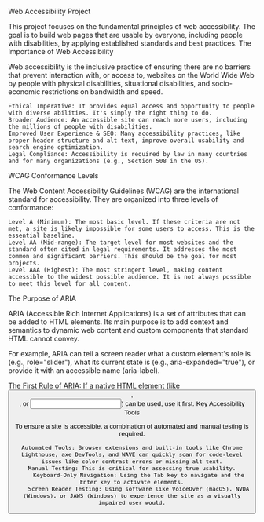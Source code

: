 Web Accessibility Project

This project focuses on the fundamental principles of web accessibility. The goal is to build web pages that are usable by everyone, including people with disabilities, by applying established standards and best practices.
The Importance of Web Accessibility

Web accessibility is the inclusive practice of ensuring there are no barriers that prevent interaction with, or access to, websites on the World Wide Web by people with physical disabilities, situational disabilities, and socio-economic restrictions on bandwidth and speed.

    Ethical Imperative: It provides equal access and opportunity to people with diverse abilities. It's simply the right thing to do.
    Broader Audience: An accessible site can reach more users, including the millions of people with disabilities.
    Improved User Experience & SEO: Many accessibility practices, like proper header structure and alt text, improve overall usability and search engine optimization.
    Legal Compliance: Accessibility is required by law in many countries and for many organizations (e.g., Section 508 in the US).

WCAG Conformance Levels

The Web Content Accessibility Guidelines (WCAG) are the international standard for accessibility. They are organized into three levels of conformance:

    Level A (Minimum): The most basic level. If these criteria are not met, a site is likely impossible for some users to access. This is the essential baseline.
    Level AA (Mid-range): The target level for most websites and the standard often cited in legal requirements. It addresses the most common and significant barriers. This should be the goal for most projects.
    Level AAA (Highest): The most stringent level, making content accessible to the widest possible audience. It is not always possible to meet this level for all content.

The Purpose of ARIA

ARIA (Accessible Rich Internet Applications) is a set of attributes that can be added to HTML elements. Its main purpose is to add context and semantics to dynamic web content and custom components that standard HTML cannot convey.

For example, ARIA can tell a screen reader what a custom element's role is (e.g., role="slider"), what its current state is (e.g., aria-expanded="true"), or provide it with an accessible name (aria-label).

The First Rule of ARIA: If a native HTML element (like <button>, <nav>, or <input>) can be used, use it first.
Key Accessibility Tools

To ensure a site is accessible, a combination of automated and manual testing is required.

    Automated Tools: Browser extensions and built-in tools like Chrome Lighthouse, axe DevTools, and WAVE can quickly scan for code-level issues like color contrast errors or missing alt text.
    Manual Testing: This is critical for assessing true usability.
        Keyboard-Only Navigation: Using the Tab key to navigate and the Enter key to activate elements.
        Screen Reader Testing: Using software like VoiceOver (macOS), NVDA (Windows), or JAWS (Windows) to experience the site as a visually impaired user would.